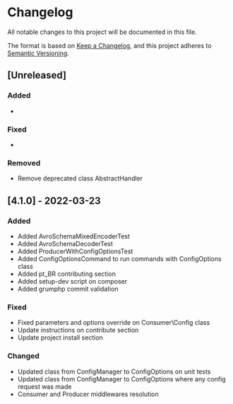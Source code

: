 # Changelog

All notable changes to this project will be documented in this file.

The format is based on [Keep a Changelog](https://keepachangelog.com/en/1.0.0/),
and this project adheres to [Semantic Versioning](https://semver.org/spec/v2.0.0.html).

## [Unreleased]

### Added

- 

### Fixed

-

### Removed
- Remove deprecated class AbstractHandler

## [4.1.0] - 2022-03-23

### Added
- Added AvroSchemaMixedEncoderTest
- Added AvroSchemaDecoderTest
- Added ProducerWithConfigOptionsTest
- Added ConfigOptionsCommand to run commands with ConfigOptions class
- Added pt_BR contributing section
- Added setup-dev script on composer
- Added grumphp commit validation

### Fixed 
- Fixed parameters and options override on Consumer\Config class
- Update instructions on contribute section
- Update project install section

### Changed
- Updated class from ConfigManager to ConfigOptions on unit tests
- Updated class from ConfigManager to ConfigOptions where any config request was made
- Consumer and Producer middlewares resolution
